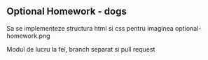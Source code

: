 ## Optional Homework - dogs

Sa se implementeze structura html si css pentru imaginea optional-homework.png

Modul de lucru la fel, branch separat si pull request